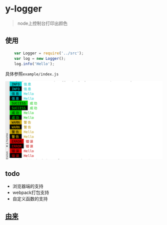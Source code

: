 # y-logger
> node上控制台打印出颜色

## 使用

````js
	var Logger = require('../src');
	var log = new Logger();
	log.info('Hello');
````

具体参照`example/index.js`

![图片](./imgs/a.png)


## todo

*	浏览器端的支持
*	webpack打包支持
*	自定义函数的支持

## [由来](https://github.com/yangdage123/yang-book/blob/master/2019/y-logger.md)
